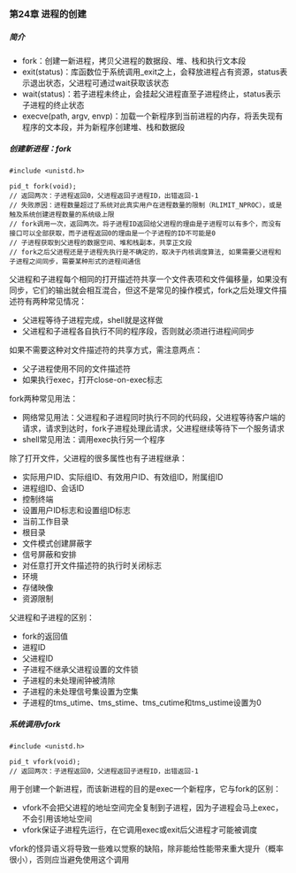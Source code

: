 ### 第24章 进程的创建

##### 简介

* fork：创建一新进程，拷贝父进程的数据段、堆、栈和执行文本段
* exit(status)：库函数位于系统调用_exit之上，会释放进程占有资源，status表示退出状态，父进程可通过wait获取该状态
* wait(status)：若子进程未终止，会挂起父进程直至子进程终止，status表示子进程的终止状态
* execve(path, argv, envp)：加载一个新程序到当前进程的内存，将丢失现有程序的文本段，并为新程序创建堆、栈和数据段

##### 创建新进程：fork

```
#include <unistd.h>

pid_t fork(void);
// 返回两次：子进程返回0，父进程返回子进程ID，出错返回-1
// 失败原因：进程数量超过了系统对此真实用户在进程数量的限制（RLIMIT_NPROC），或是触及系统创建进程数量的系统级上限
// fork调用一次，返回两次。将子进程ID返回给父进程的理由是子进程可以有多个，而没有接口可以全部获取，而子进程返回0的理由是一个子进程的ID不可能是0
// 子进程获取到父进程的数据空间、堆和栈副本，共享正文段
// fork之后父进程还是子进程先执行是不确定的，取决于内核调度算法, 如果需要父进程和子进程之间同步，需要某种形式的进程间通信
```

父进程和子进程每个相同的打开描述符共享一个文件表项和文件偏移量，如果没有同步，它们的输出就会相互混合，但这不是常见的操作模式，fork之后处理文件描述符有两种常见情况：

- 父进程等待子进程完成，shell就是这样做
- 父进程和子进程各自执行不同的程序段，否则就必须进行进程间同步

如果不需要这种对文件描述符的共享方式，需注意两点：

* 父子进程使用不同的文件描述符
* 如果执行exec，打开close-on-exec标志

fork两种常见用法：

- 网络常见用法：父进程和子进程同时执行不同的代码段，父进程等待客户端的请求，请求到达时，fork子进程处理此请求，父进程继续等待下一个服务请求
- shell常见用法：调用exec执行另一个程序

除了打开文件，父进程的很多属性也有子进程继承：

- 实际用户ID、实际组ID、有效用户ID、有效组ID，附属组ID
- 进程组ID、会话ID
- 控制终端
- 设置用户ID标志和设置组ID标志
- 当前工作目录
- 根目录
- 文件模式创建屏蔽字
- 信号屏蔽和安排
- 对任意打开文件描述符的执行时关闭标志
- 环境
- 存储映像
- 资源限制

父进程和子进程的区别：

- fork的返回值
- 进程ID
- 父进程ID
- 子进程不继承父进程设置的文件锁
- 子进程的未处理闹钟被清除
- 子进程的未处理信号集设置为空集
- 子进程的tms_utime、tms_stime、tms_cutime和tms_ustime设置为0

##### 系统调用vfork

```
#include <unistd.h>

pid_t vfork(void);
// 返回两次：子进程返回0，父进程返回子进程ID，出错返回-1
```

用于创建一个新进程，而该新进程的目的是exec一个新程序，它与fork的区别：

- vfork不会把父进程的地址空间完全复制到子进程，因为子进程会马上exec，不会引用该地址空间
- vfork保证子进程先运行，在它调用exec或exit后父进程才可能被调度

vfork的怪异语义将导致一些难以觉察的缺陷，除非能给性能带来重大提升（概率很小），否则应当避免使用这个调用

